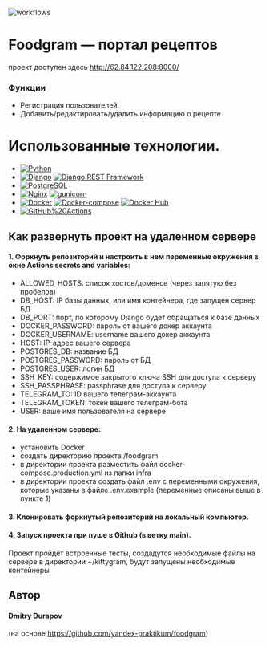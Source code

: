 ![workflows](https://github.com/durapov/foodgram/actions/workflows/main.yml/badge.svg)

# Foodgram — портал рецептов

проект доступен здесь http://62.84.122.208:8000/

### Функции

* Регистрация пользователей.
* Добавить/редактировать/удалить информацию о рецепте

# Использованные технологии.

- [![Python](https://img.shields.io/badge/-Python-464646?style=flat&logo=Python&logoColor=56C0C0&color=cd5c5c)](https://www.python.org/)
- [![Django](https://img.shields.io/badge/-Django-464646?style=flat&logo=Django&logoColor=56C0C0&color=344CC7)](https://www.djangoproject.com/)
  [![Django REST Framework](https://img.shields.io/badge/-Django%20REST%20Framework-464646?style=flat&logo=Django%20REST%20Framework&logoColor=56C0C0&color=38761D)](https://www.django-rest-framework.org/)
- [![PostgreSQL](https://img.shields.io/badge/-PostgreSQL-464646?style=flat&logo=PostgreSQL&logoColor=56C0C0&color=0095b6)](https://www.postgresql.org/)
- [![Nginx](https://img.shields.io/badge/-NGINX-464646?style=flat&logo=NGINX&logoColor=56C0C0&color=FF9900)](https://nginx.org/ru/)
  [![gunicorn](https://img.shields.io/badge/-gunicorn-464646?style=flat&logo=gunicorn&logoColor=56C0C0&color=344CC7)](https://gunicorn.org/)
- [![Docker](https://img.shields.io/badge/-Docker-464646?style=flat&logo=Docker&logoColor=56C0C0&color=38761D)](https://www.docker.com/)
  [![Docker-compose](https://img.shields.io/badge/-Docker%20compose-464646?style=flat&logo=Docker&logoColor=56C0C0&color=0095b6)](https://www.docker.com/)
  [![Docker Hub](https://img.shields.io/badge/-Docker%20Hub-464646?style=flat&logo=Docker&logoColor=56C0C0&color=FF9900)](https://www.docker.com/products/docker-hub)
- [![GitHub%20Actions](https://img.shields.io/badge/-GitHub%20Actions-464646?style=flat&logo=GitHub%20actions&logoColor=56C0C0&color=cd5c5c)](https://github.com/features/actions)

## Как развернуть проект на удаленном сервере

#### 1. Форкнуть репозиторий и настроить в нем переменные окружения в окне Actions secrets and variables:

- ALLOWED_HOSTS: список хостов/доменов (через запятую без пробелов)
- DB_HOST: IP базы данных, или имя контейнера, где запущен сервер БД
- DB_PORT: порт, по которому Django будет обращаться к базе данных
- DOCKER_PASSWORD: пароль от вашего докер аккаунта
- DOCKER_USERNAME: username вашего докер аккаунта
- HOST: IP-адрес вашего сервера
- POSTGRES_DB: название БД
- POSTGRES_PASSWORD: пароль от БД
- POSTGRES_USER: логин БД
- SSH_KEY: содержимое закрытого ключа SSH для доступа к серверу
- SSH_PASSPHRASE: passphrase для доступа к серверу
- TELEGRAM_TO: ID вашего телеграм-аккаунта
- TELEGRAM_TOKEN: токен вашего телеграм-бота
- USER: ваше имя пользователя на сервере

#### 2. На удаленном сервере:

- установить Docker
- создать директорию проекта /foodgram
- в директории проекта разместить файл docker-compose.production.yml из папки
  infra
- в директории проекта создать файл .env с переменными окружения, которые
  указаны в файле .env.example (переменные
  описаны выше в пункте 1)

#### 3. Клонировать форкнутый репозиторий на локальный компьютер.

#### 4. Запуск проекта при пуше в Github (в ветку main).

Проект пройдёт встроенные тесты, создадутся необходимые файлы на сервере в
директории ~/kittygram, будут запущены
необходимые контейнеры

## Автор

#### Dmitry Durapov

(на основе https://github.com/yandex-praktikum/foodgram)
